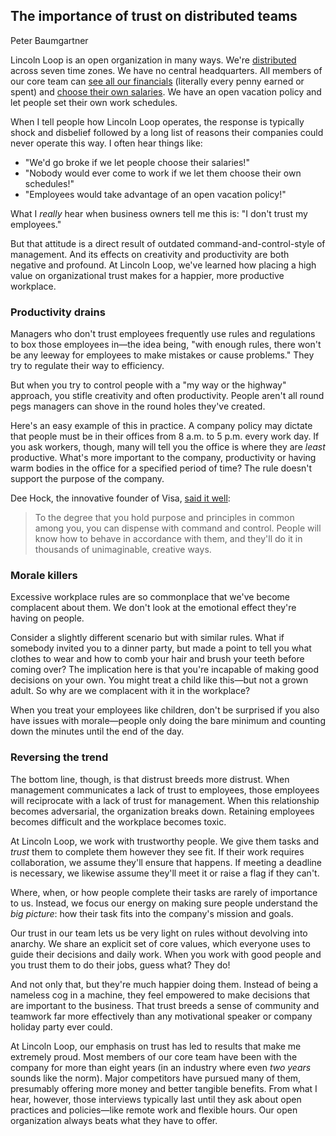## The importance of trust on distributed teams
Peter Baumgartner

Lincoln Loop is an open organization in many ways.
We're [distributed](https://lincolnloop.com/blog/2012/aug/20/distributed-workplace/) across seven time zones.
We have no central headquarters.
All members of our core team can [see all our financials](https://lincolnloop.com/blog/open-book-finances/) (literally every penny earned or spent) and [choose their own salaries](https://lincolnloop.com/blog/lincoln-loop-everyone-sets-their-own-salary/).
We have an open vacation policy and let people set their own work schedules.

When I tell people how Lincoln Loop operates, the response is typically shock and disbelief followed by a long list of reasons their companies could never operate this way.
I often hear things like:

- "We'd go broke if we let people choose their salaries!"
- "Nobody would ever come to work if we let them choose their own schedules!"
- "Employees would take advantage of an open vacation policy!"

What I *really* hear when business owners tell me this is: "I don't trust my employees."

But that attitude is a direct result of outdated command-and-control-style of management.
And its effects on creativity and productivity are both negative and profound.
At Lincoln Loop, we've learned how placing a high value on organizational trust makes for a happier, more productive workplace.

### Productivity drains
Managers who don't trust employees frequently use rules and regulations to box those employees in—the idea being, "with enough rules, there won't be any leeway for employees to make mistakes or cause problems." They try to regulate their way to efficiency.

But when you try to control people with a "my way or the highway" approach, you stifle creativity and often productivity.
People aren't all round pegs managers can shove in the round holes they've created.

Here's an easy example of this in practice.
A company policy may dictate that people must be in their offices from 8 a.m. to 5 p.m. every work day.
If you ask workers, though, many will tell you the office is where they are *least* productive.
What's more important to the company, productivity or having warm bodies in the office for a specified period of time? The rule doesn't support the purpose of the company.

Dee Hock, the innovative founder of Visa, [said it well](https://books.google.com/books?id=VWOPCwAAQBAJ&lpg=PT98&dq=dee%20hock%20%22dispense%20with%20command%20and%20control%22&pg=PT98#v=onepage&q=dee%20hock%20%22dispense%20with%20command%20and%20control%22&f=false):

> To the degree that you hold purpose and principles in common among you, you can dispense with command and control.
> People will know how to behave in accordance with them, and they'll do it in thousands of unimaginable, creative ways.

### Morale killers
Excessive workplace rules are so commonplace that we've become complacent about them.
We don't look at the emotional effect they're having on people.

Consider a slightly different scenario but with similar rules.
What if somebody invited you to a dinner party, but made a point to tell you what clothes to wear and how to comb your hair and brush your teeth before coming over? The implication here is that you're incapable of making good decisions on your own.
You might treat a child like this—but not a grown adult.
So why are we complacent with it in the workplace?

When you treat your employees like children, don't be surprised if you also have issues with morale—people only doing the bare minimum and counting down the minutes until the end of the day.

### Reversing the trend
The bottom line, though, is that distrust breeds more distrust.
When management communicates a lack of trust to employees, those employees will reciprocate with a lack of trust for management.
When this relationship becomes adversarial, the organization breaks down.
Retaining employees becomes difficult and the workplace becomes toxic.

At Lincoln Loop, we work with trustworthy people.
We give them tasks and *trust* them to complete them however they see fit.
If their work requires collaboration, we assume they'll ensure that happens.
If meeting a deadline is necessary, we likewise assume they'll meet it or raise a flag if they can't.

Where, when, or how people complete their tasks are rarely of importance to us.
Instead, we focus our energy on making sure people understand the *big picture*: how their task fits into the company's mission and goals.

Our trust in our team lets us be very light on rules without devolving into anarchy.
We share an explicit set of core values, which everyone uses to guide their decisions and daily work.
When you work with good people and you trust them to do their jobs, guess what? They do!

And not only that, but they're much happier doing them.
Instead of being a nameless cog in a machine, they feel empowered to make decisions that are important to the business.
That trust breeds a sense of community and teamwork far more effectively than any motivational speaker or company holiday party ever could.

At Lincoln Loop, our emphasis on trust has led to results that make me extremely proud.
Most members of our core team have been with the company for more than eight years (in an industry where even *two years* sounds like the norm).
Major competitors have pursued many of them, presumably offering more money and better tangible benefits.
From what I hear, however, those interviews typically last until they ask about open practices and policies—like remote work and flexible hours.
Our open organization always beats what they have to offer.
